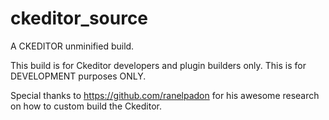 ckeditor_source
===============

A CKEDITOR unminified build. 

This build is for Ckeditor developers and plugin builders only. This is for DEVELOPMENT purposes ONLY.

Special thanks to https://github.com/ranelpadon for his awesome research on how to custom build the Ckeditor.
